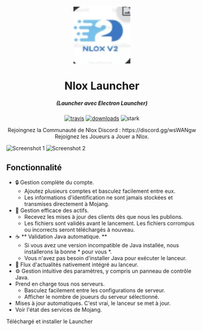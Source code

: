<p align="center"><img src="./app/assets/images/SealCircle.png" width="150px" height="150px" alt="aventium softworks"></p>

<h1 align="center">Nlox Launcher</h1>

<em><h5 align="center">(Launcher avec Electron Launcher)</h5></em>

[<p align="center"><img src="https://img.shields.io/travis/dscalzi/HeliosLauncher.svg?style=for-the-badge" alt="travis">](https://travis-ci.org/dscalzi/HeliosLauncher) [<img src="https://img.shields.io/github/downloads/dscalzi/HeliosLauncher/total.svg?style=for-the-badge" alt="downloads">](https://github.com/NloxV2/NloxLauncher/release) <img src="https://forthebadge.com/images/badges/winter-is-coming.svg"  height="28px" alt="stark"></p>

<p align="center">Rejoingnez la Communauté de Nlox Discord : https://discord.gg/wsWANgw Rejoignez les Joueurs a Jouer a Nlox.</p>

![Screenshot 1](https://i.imgur.com/6o7SmH6.png)
![Screenshot 2](https://i.imgur.com/x3B34n1.png)

## Fonctionnalité

* 🔒 Gestion complète du compte.
  * Ajoutez plusieurs comptes et basculez facilement entre eux.
  * Les informations d'identification ne sont jamais stockées et transmises directement à Mojang.
* 📂 Gestion efficace des actifs.
  * Recevez les mises à jour des clients dès que nous les publions.
  * Les fichiers sont validés avant le lancement. Les fichiers corrompus ou incorrects seront téléchargés à nouveau.
* ☕ ** Validation Java automatique. **
  * Si vous avez une version incompatible de Java installée, nous installerons la bonne * pour vous *.
  * Vous n'avez pas besoin d'installer Java pour exécuter le lanceur.
* 📰 Flux d'actualités nativement intégré au lanceur.
* ⚙️ Gestion intuitive des paramètres, y compris un panneau de contrôle Java.
* Prend en charge tous nos serveurs.
  * Basculez facilement entre les configurations de serveur.
  * Afficher le nombre de joueurs du serveur sélectionné.
* Mises à jour automatiques. C'est vrai, le lanceur se met à jour.
* Voir l'état des services de Mojang.

Téléchargé et installer le Launcher

